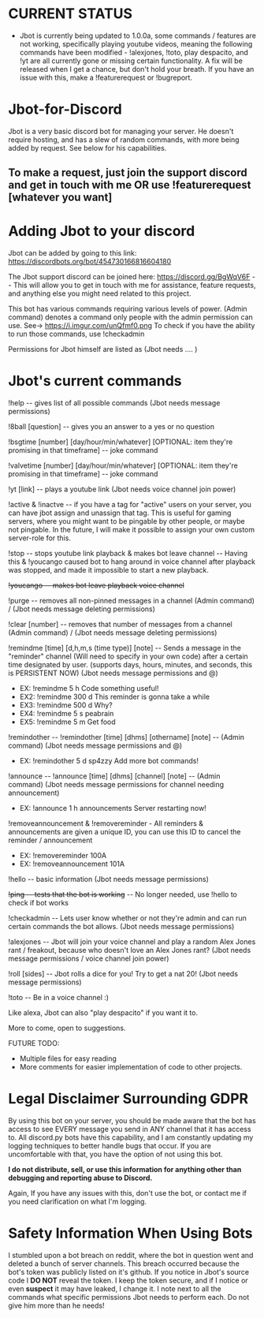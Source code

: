 # CURRENT STATUS

- Jbot is currently being updated to 1.0.0a, some commands / features are not working, specifically playing youtube videos, meaning the following commands have been modified - !alexjones, !toto, play despacito, and !yt are all currently gone or missing certain functionality.  A fix will be released when I get a chance, but don't hold your breath.  If you have an issue with this, make a !featurerequest or !bugreport.

# Jbot-for-Discord
Jbot is a very basic discord bot for managing your server.  He doesn't require hosting, and has a slew of random commands, with more being added by request.  See below for his capabilities.

## To make a request, just join the support discord and get in touch with me OR use !featurerequest [whatever you want]

# Adding Jbot to your discord

Jbot can be added by going to this link: https://discordbots.org/bot/454730166816604180

The Jbot support discord can be joined here: https://discord.gg/BgWqV6F -- This will allow you to get in touch with me for assistance, feature requests, and anything else you might need related to this project.

This bot has various commands requiring various levels of power.  (Admin command) denotes a command only people with the admin permission can use.  See-> https://i.imgur.com/unQfmf0.png
To check if you have the ability to run those commands, use !checkadmin

Permissions for Jbot himself are listed as (Jbot needs .... )

# Jbot's current commands

!help -- gives list of all possible commands (Jbot needs message permissions)

!8ball [question] -- gives you an answer to a yes or no question

!bsgtime [number] [day/hour/min/whatever] [OPTIONAL: item they're promising in that timeframe] -- joke command

!valvetime [number] [day/hour/min/whatever] [OPTIONAL: item they're promising in that timeframe] -- joke command

!yt [link] -- plays a youtube link (Jbot needs voice channel join power)

!active & !inactve -- if you have a tag for "active" users on your server, you can have jbot assign and unassign that tag.  This is useful for gaming servers, where you might want to be pingable by other people, or maybe not pingable.  In the future, I will make it possible to assign your own custom server-role for this.

!stop -- stops youtube link playback & makes bot leave channel -- Having this & !youcango caused bot to hang around in voice channel after playback was stopped, and made it impossible to start a new playback. 

~~!youcango -- makes bot leave playback voice channel~~

!purge -- removes all non-pinned messages in a channel (Admin command) / (Jbot needs message deleting permissions)

!clear [number] -- removes that number of messages from a channel (Admin command) / (Jbot needs message deleting permissions)

!remindme [time] [d,h,m,s (time type)] [note] -- Sends a message in the "reminder" channel (Will need to specify in your own code) after a certain time designated by user.  (supports days, hours, minutes, and seconds, this is PERSISTENT NOW) (Jbot needs message permissions and @)

- EX: !remindme 5 h Code something useful!
- EX2: !remindme 300 d This reminder is gonna take a while
- EX3: !remindme 500 d Why?
- EX4: !remindme 5 s peabrain
- EX5: !remindme 5 m Get food

!remindother -- !remindother [time] [dhms] [othername] [note] -- (Admin command) (Jbot needs message permissions and @)

- EX: !remindother 5 d sp4zzy Add more bot commands!

!announce -- !announce [time] [dhms] [channel] [note] -- (Admin command) (Jbot needs message permissions for channel needing announcement)

- EX: !announce 1 h announcements Server restarting now!

!removeannouncement & !removereminder - All reminders & announcements are given a unique ID, you can use this ID to cancel the reminder / announcement

- EX: !removereminder 100A
- EX: !removeannouncement 101A

!hello -- basic information (Jbot needs message permissions)

~~!ping -- tests that the bot is working~~ -- No longer needed, use !hello to check if bot works

!checkadmin -- Lets user know whether or not they're admin and can run certain commands the bot allows. (Jbot needs message permissions)

!alexjones -- Jbot will join your voice channel and play a random Alex Jones rant / freakout, because who doesn't love an Alex Jones rant? (Jbot needs message permissions / voice channel join power)

!roll [sides] -- Jbot  rolls a dice for you! Try to get a nat 20! (Jbot needs message permissions)

!toto -- Be in a voice channel :)

Like alexa, Jbot can also "play despacito" if you want it to.

More to come, open to suggestions.

FUTURE TODO:

- Multiple files for easy reading
- More comments for easier implementation of code to other projects.

# Legal Disclaimer Surrounding GDPR

By using this bot on your server, you should be made aware that the bot has access to see EVERY message you send in ANY channel that it has access to.  All discord.py bots have this capability, and I am constantly updating my logging techniques to better handle bugs that occur.  If you are uncomfortable with that, you have the option of not using this bot.

**I do not distribute, sell, or use this information for anything other than debugging and reporting abuse to Discord.**

Again, If you have any issues with this, don't use the bot, or contact me if you need clarification on what I'm logging.

# Safety Information When Using Bots

I stumbled upon a bot breach on reddit, where the bot in question went and deleted a bunch of server channels.  This breach occurred because the bot's token was publicly listed on it's github.  If you notice in Jbot's source code I **DO NOT** reveal the token.  I keep the token secure, and if I notice or even **suspect** it may have leaked, I change it.  I note next to all the commands what specific permissions Jbot needs to perform each.  Do not give him more than he needs!

